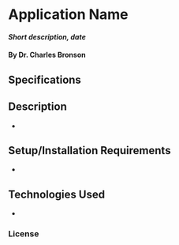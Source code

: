 
# Application Name

#### _Short description, date_

#### By Dr. Charles Bronson

## Specifications


## Description
-

## Setup/Installation Requirements
-

## Technologies Used
-

### License
